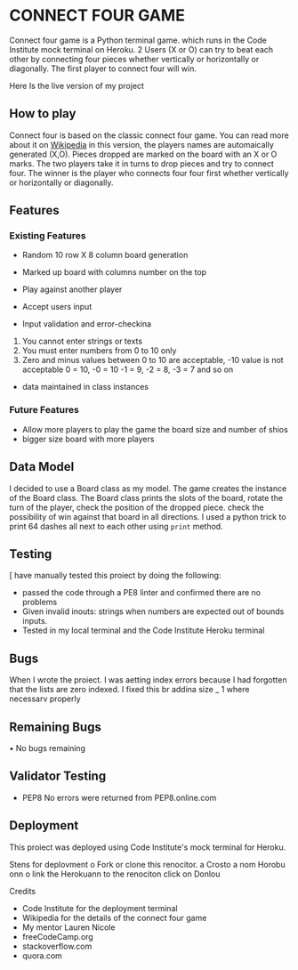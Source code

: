 # CONNECT FOUR GAME
Connect four game  is a Python terminal game. which runs in the Code Institute mock terminal on Heroku. 2 Users (X or O) can try to beat each other by connecting four pieces whether vertically or horizontally or diagonally. The first player to connect four will win.

Here Is the live version of my project




## How to play
Connect four is based on the classic connect four game. You can read more about it on [Wikipedia](https://en.wikipedia.org/wiki/Connect_Four) 
in this version, the players names are automaically generated (X,O).
Pieces dropped are marked on the board with an X or O marks.
The two players take it in turns to drop pieces and try to connect four.
The winner is the player who connects four four first whether vertically or horizontally or diagonally.

## Features
### Existing Features
- Random 10 row X 8 column board generation
- Marked up board with columns number on the top



- Play against another player
- Accept users input



- Input validation and error-checkina
1. You cannot enter strings or texts
2. You must enter numbers from 0 to 10 only
3. Zero and minus values between 0 to 10 are acceptable, -10 value is not acceptable 0 = 10, -0 = 10 -1 = 9, -2 = 8, -3 = 7 and so on



- data maintained in class instances


### Future Features
- Allow more players to play the game the board size and number of shios
- bigger size board with more players 


## Data Model 
I decided to use a Board class as my model. The game creates the instance of the Board class. 
The Board class prints the slots of the board, rotate the turn of the player, check the position of the dropped piece. check the possibility of win against that board in all directions.
I used a python trick to print 64 dashes all next to each other using `print` method.



## Testing
[ have manually tested this proiect by doing the following:
- passed the code through a PE8 linter and confirmed there are no problems
- Given invalid inouts: strings when numbers are expected out of bounds inputs.
- Tested in my local terminal and the Code Institute Heroku terminal


## Bugs 
When I wrote the proiect. I was aetting index errors because I had forgotten that the lists are zero indexed. I fixed
this br addina size _ 1 where necessarv
properly

## Remaining Bugs
• No bugs remaining

## Validator Testing
- PEP8
No errors were returned from PEP8.online.com

## Deployment
This proiect was deployed using Code Institute's mock terminal for Heroku.

Stens for deplovment
o Fork or clone this renocitor.
a Crosto a nom Horobu onn
o link the Herokuann to the renociton
click on Donlou

Credits
- Code Institute for the deployment terminal
- Wikipedia for the details of the connect four game
- My mentor Lauren Nicole
- freeCodeCamp.org
- stackoverflow.com
- quora.com
